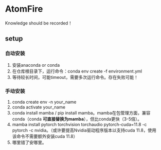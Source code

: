 # AtomFire
Knowledge should be recorded！

## setup

### 自动安装
1. 安装anaconda or conda
2. 在仓库根目录下，运行命令：conda env create -f environment.yml
3. 等待较长时间，可能timeout，需要多次运行命令。存在失败可能！

### 手动安装
1. conda create env -n your_name
2. conda activate your_name
3. conda install mamba / pip install mamba。mamba在包管理方面，兼容conda（conda **可直接替换为mamba**），但比conda更快（3-5倍）。
4. mamba install pytorch torchvision torchaudio pytorch-cuda=11.8 -c pytorch -c nvidia。（或许要提高Nvidia驱动程序版本以支持cuda 11.8，使用该命令不需要额外安装cuda 11.8）
5. 哪里错了安哪里。

